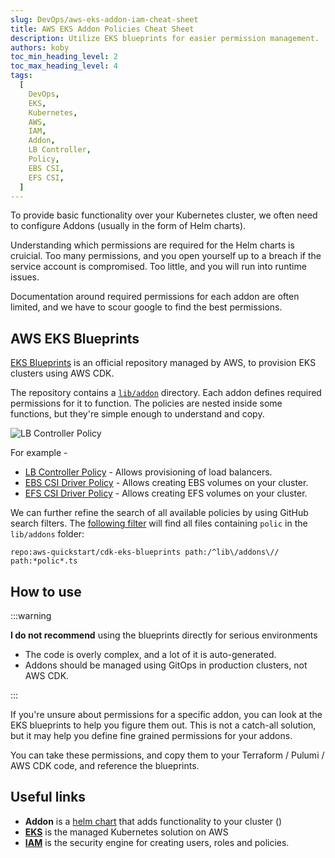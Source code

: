 ```yaml
---
slug: DevOps/aws-eks-addon-iam-cheat-sheet
title: AWS EKS Addon Policies Cheat Sheet
description: Utilize EKS blueprints for easier permission management.
authors: koby
toc_min_heading_level: 2
toc_max_heading_level: 4
tags:
  [
    DevOps,
    EKS,
    Kubernetes,
    AWS,
    IAM,
    Addon,
    LB Controller,
    Policy,
    EBS CSI,
    EFS CSI,
  ]
---
```


To provide basic functionality over your Kubernetes cluster, we often need to configure Addons (usually in the form of Helm charts).

Understanding which permissions are required for the Helm charts is cruicial. Too many permissions, and you open yourself up to a breach if the service account is compromised. Too little, and you will run into runtime issues.

Documentation around required permissions for each addon are often limited, and we have to scour google to find the best permissions.

## AWS EKS Blueprints

[EKS Blueprints](https://github.com/aws-quickstart/cdk-eks-blueprints) is an official repository managed by AWS, to provision EKS clusters using AWS CDK.

The repository contains a [`lib/addon`](https://github.com/aws-quickstart/cdk-eks-blueprints/tree/main/lib/addons) directory. Each addon defines required permissions for it to function.
The policies are nested inside some functions, but they're simple enough to understand and copy.

![LB Controller Policy](/blog/blueprint-lb-controller-policy.png)

For example -

- [LB Controller Policy](https://github.com/aws-quickstart/cdk-eks-blueprints/blob/main/lib/addons/aws-loadbalancer-controller/iam-policy.ts) - Allows provisioning of load balancers.
- [EBS CSI Driver Policy](https://github.com/aws-quickstart/cdk-eks-blueprints/blob/main/lib/addons/ebs-csi-driver/iam-policy.ts) - Allows creating EBS volumes on your cluster.
- [EFS CSI Driver Policy](https://github.com/aws-quickstart/cdk-eks-blueprints/blob/main/lib/addons/efs-csi-driver/iam-policy.ts) - Allows creating EFS volumes on your cluster.

We can further refine the search of all available policies by using GitHub search filters. The [following filter](https://github.com/search?q=repo%3Aaws-quickstart%2Fcdk-eks-blueprints%20path%3A%2F%5Elib%5C%2Faddons%5C%2F%2F%20path%3A*polic*.ts&type=code) will find all files containing `polic` in the `lib/addons` folder:

```
repo:aws-quickstart/cdk-eks-blueprints path:/^lib\/addons\// path:*polic*.ts
```

## How to use

:::warning

**I do not recommend** using the blueprints directly for serious environments

- The code is overly complex, and a lot of it is auto-generated.
- Addons should be managed using GitOps in production clusters, not AWS CDK.

:::

If you're unsure about permissions for a specific addon, you can look at the EKS blueprints to help you figure them out. This is not a catch-all solution, but it may help you define fine grained permissions for your addons.

You can take these permissions, and copy them to your Terraform / Pulumi / AWS CDK code, and reference the blueprints.

## Useful links

- **Addon** is a [helm chart](https://helm.sh/) that adds functionality to your cluster ()
- [**EKS**](https://docs.aws.amazon.com/whitepapers/latest/overview-deployment-options/amazon-elastic-kubernetes-service.html) is the managed Kubernetes solution on AWS
- [**IAM**](https://aws.amazon.com/iam/) is the security engine for creating users, roles and policies.
